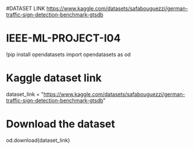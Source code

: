 #DATASET LINK
https://www.kaggle.com/datasets/safabouguezzi/german-traffic-sign-detection-benchmark-gtsdb 


# IEEE-ML-PROJECT-I04
 !pip install opendatasets
import opendatasets as od

# Kaggle dataset link
dataset_link = "https://www.kaggle.com/datasets/safabouguezzi/german-traffic-sign-detection-benchmark-gtsdb"

# Download the dataset
od.download(dataset_link)




 
          
 
                    
                    
                    
                    
                    
                    

